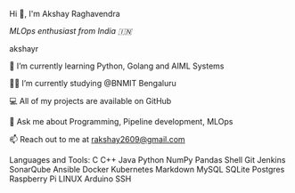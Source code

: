 Hi 👋, I'm Akshay Raghavendra

*MLOps enthusiast from India 🇮🇳*

akshayr

🌱 I’m currently learning Python, Golang and AIML Systems

👨‍💻 I’m currently studying @BNMIT Bengaluru

💻 All of my projects are available on GitHub

💬 Ask me about Programming, Pipeline development, MLOps

📫 Reach out to me at rakshay2609@gmail.com

Languages and Tools:
C C++ Java Python NumPy Pandas Shell Git Jenkins SonarQube Ansible Docker Kubernetes Markdown MySQL SQLite Postgres Raspberry Pi LINUX Arduino SSH
